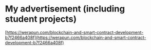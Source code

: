 # My advertisement (including student projects)
[https://werapun.com/blockchain-and-smart-contract-development-b7f2466a408f](https://werapun.com/blockchain-and-smart-contract-development-b7f2466a408f)
